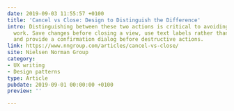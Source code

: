 ```yaml
---
date: 2019-09-03 11:55:57 +0100
title: 'Cancel vs Close: Design to Distinguish the Difference'
intro: Distinguishing between these two actions is critical to avoiding losing users’
  work. Save changes before closing a view, use text labels rather than an X icon,
  and provide a confirmation dialog before destructive actions.
link: https://www.nngroup.com/articles/cancel-vs-close/
site: Nielsen Norman Group
category:
- UX writing
- Design patterns
type: Article
pubdate: 2019-09-01 00:00:00 +0100
preview: ''

---
```

